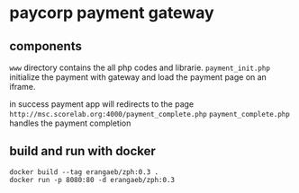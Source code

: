 # paycorp payment gateway 

## components

`www` directory contains the all php codes and librarie. 
`payment_init.php` initialize the payment with gateway and load the payment
page on an iframe. 

in success payment app will redirects to the page `http://msc.scorelab.org:4000/payment_complete.php`
`payment_complete.php` handles the payment completion


## build and run with docker

```
docker build --tag erangaeb/zph:0.3 .
docker run -p 8080:80 -d erangaeb/zph:0.3
```
